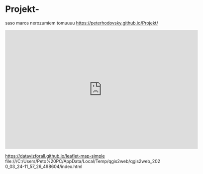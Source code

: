 # Projekt-
saso maros nerozumiem tomuuuu https://peterhodovsky.github.io/Projekt/
<iframe width="619" height="383" seamless frameborder="0" scrolling="no" src="https://docs.google.com/spreadsheets/d/e/2PACX-1vRvxEcefFeEiuOQgQVhAA340J484ziXouHCJQ7GgmUPaPlhMGdfUbmOsYeTy5R4ENc7P76edYDOzKjw/pubchart?oid=1467440248&amp;format=interactive"></iframe>

https://datavizforall.github.io/leaflet-map-simple
file:///C:/Users/Peto%20PC/AppData/Local/Temp/qgis2web/qgis2web_2020_03_24-11_57_26_498604/index.html
